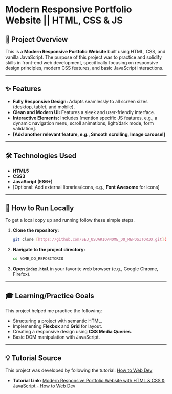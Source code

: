 # Modern Responsive Portfolio Website || HTML, CSS & JS

## 🚀 Project Overview

This is a **Modern Responsive Portfolio Website** built using HTML, CSS, and vanilla JavaScript. The purpose of this project was to practice and solidify skills in front-end web development, specifically focusing on responsive design principles, modern CSS features, and basic JavaScript interactions.

---

## ✨ Features

* **Fully Responsive Design:** Adapts seamlessly to all screen sizes (desktop, tablet, and mobile).
* **Clean and Modern UI:** Features a sleek and user-friendly interface.
* **Interactive Elements:** Includes [mention specific JS features, e.g., a dynamic navigation menu, scroll animations, light/dark mode, form validation].
* **[Add another relevant feature, e.g., Smooth scrolling, Image carousel]**

---

## 🛠️ Technologies Used

* **HTML5**
* **CSS3**
* **JavaScript (ES6+)**
* [Optional: Add external libraries/icons, e.g., **Font Awesome** for icons]

---

## 🔗 How to Run Locally

To get a local copy up and running follow these simple steps.

1.  **Clone the repository:**
    ```bash
    git clone [https://github.com/SEU_USUARIO/NOME_DO_REPOSITORIO.git](https://github.com/SEU_USUARIO/NOME_DO_REPOSITORIO.git)
    ```
2.  **Navigate to the project directory:**
    ```bash
    cd NOME_DO_REPOSITORIO
    ```
3.  **Open `index.html`** in your favorite web browser (e.g., Google Chrome, Firefox).

---

## 🎓 Learning/Practice Goals

This project helped me practice the following:

* Structuring a project with semantic HTML.
* Implementing **Flexbox** and **Grid** for layout.
* Creating a responsive design using **CSS Media Queries**.
* Basic DOM manipulation with JavaScript.

---

## 💡 Tutorial Source

This project was developed by following the tutorial: [How to Web Dev](https://www.youtube.com/@HowtoWebDev)
* **Tutorial Link:** [Modern Responsive Portfolio Website with HTML & CSS & JavaScript - How to Web Dev](https://youtu.be/NWZQkwXtHJo?si=5oDrKeDlGZedX4pO)
